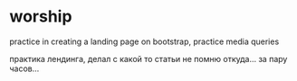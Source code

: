 # worship
practice in creating a landing page on bootstrap, practice media queries


практика лендинга, делал с какой то статьи не помню откуда...
за пару часов...
